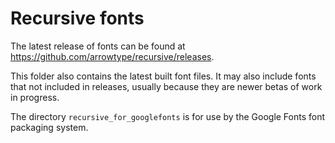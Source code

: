 # Recursive fonts

The latest release of fonts can be found at https://github.com/arrowtype/recursive/releases.

This folder also contains the latest built font files. It may also include fonts that not included in releases, usually because they are newer betas of work in progress.

The directory `recursive_for_googlefonts` is for use by the Google Fonts font packaging system.
